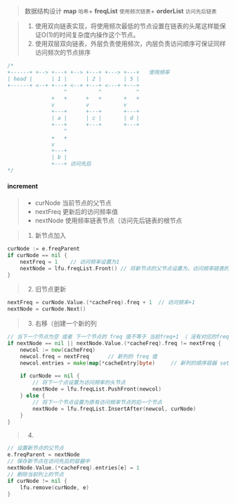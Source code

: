 
> 数据结构设计
> **map** `哈希`+ **freqList** `使用频次链表`+ **orderList** `访问先后链表`

> 1. 使用双向链表实现，将使用频次最低的节点设置在链表的头尾这样能保证O(1)的时间复杂度内操作这个节点。
> 2. 使用双层双向链表，外层负责使用频次，内层负责访问顺序可保证同样访问频次的节点排序

```go
/*
+------+ +--> +---+ +--> +---+ +---> +---+   使用频率
| head |      | 1 |      | 2 |       | 5 |
+------+ <--+ +---+ <--+ +---+ <---+ +---+
                  ^          ^           ^
              +   +      +   +       +   +
              v          v           v
              +---+      +---+       +---+
              | a |      | c |       | d |
              +---+      +---+       +---+
                  ^
              +   +
              v
              +---+
              | b |
              +---+ 访问先后
*/
```

#### increment
>   * curNode     当前节点的父节点
>   * nextFreq    更新后的访问频率值
>   * nextNode    使用频率链表节点（访问先后链表的根节点

>   1. 新节点加入

```go
curNode := e.freqParent
if curNode == nil {
    nextFreq = 1    // 访问频率设置为1
    nextNode = lfu.freqList.Front() // 将新节点的父节点设置为，访问频率链表的头节点。
}
```
>   2. 旧节点更新

```go
nextFreq = curNode.Value.(*cacheFreq).freq + 1  // 访问频率+1
nextNode = curNode.Next()
```
>   3. 右移（创建一个新的列

```go
// 当下一个节点为空 或者 下一个节点的 freq 值不等于 当前freq+1 （ 没有对应的freq列 时
if nextNode == nil || nextNode.Value.(*cacheFreq).freq != nextFreq {
    newcol := new(cacheFreq)
	newcol.freq = nextFreq      // 新列的 freq 值
    newcol.entries = make(map[*cacheEntry]byte)     // 新列的顺序容器 set
    
	if curNode == nil {
        // 将下一个点设置为访问频率的头节点
        nextNode = lfu.freqList.PushFront(newcol)
	} else {
        // 将下一个节点设置为原有访问频率节点的后一个节点
		nextNode = lfu.freqList.InsertAfter(newcol, curNode)
	}
}
```
>   4. 

```go
// 设置新节点的父节点  
e.freqParent = nextNode
// 保存新节点在访问先后的容器中
nextNode.Value.(*cacheFreq).entries[e] = 1
// 删除当前列上的节点
if curNode != nil {
	lfu.remove(curNode, e)
}
```
